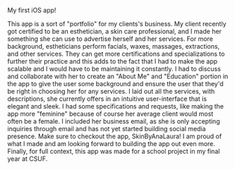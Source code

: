 My first iOS app!

This app is a sort of "portfolio" for my clients's business. My client recently got certified to be an esthetician, a skin care professional, and I made her something she can use to advertise herself and her services. For more background, estheticians perform facials, waxes, massages, extractions, and other services. They can get more certifications and specializations to further their practice and this adds to the fact that I had to make the app scalable and I would have to be maintaining it constantly. I had to discuss and collaborate with her to create an "About Me" and "Education" portion in the app to give the user some background and ensure the user that they'd be right in choosing her for any services. I laid out all the services, with descriptions, she currently offers in an intuitive user-interface that is elegant and sleek. I had some specifications and requests, like making the app more "feminine" because of course her average client would most often be a female. I included her business email, as she is only accepting inquiries through email and has not yet started building social media presence. Make sure to checkout the app, SkinByAnaLaura! I am proud of what I made and am looking forward to building the app out even more. Finally, for full context, this app was made for a school project in my final year at CSUF.
